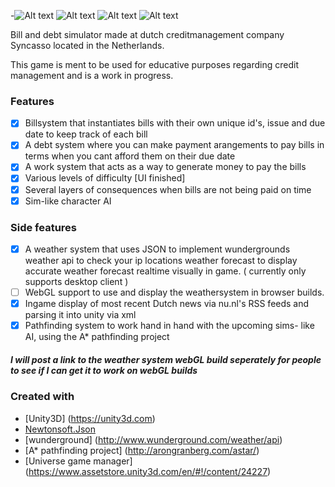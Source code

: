 
-![Alt text](https://i.gyazo.com/218113a87afeac37433e48708ff9d540.gif "GamePlay")
![Alt text](https://i.gyazo.com/6709ac3ee1d07b3a39f8da1601180a61.gif "GamePlay")
![Alt text](https://i.gyazo.com/885d6f8f5711385a1b383ffd444df6df.gif "GamePlay")
![Alt text](https://i.gyazo.com/17e6407a1f5bcabe7aa6e1c54730ef01.gif "Environment")

Bill and debt simulator made at dutch creditmanagement company Syncasso located in the Netherlands.


This game is ment to be used for educative purposes regarding credit management and is a work in progress. 
### Features

- [x] Billsystem that instantiates bills with their own unique id's, issue and due date to keep track of each bill
- [x] A debt system where you can make payment arangements to pay bills in terms when you cant afford them on their due date
- [x] A work system that acts as a way to generate money to pay the bills
- [x] Various levels of difficulty [UI finished]
- [x] Several layers of consequences when bills are not being paid on time
- [x] Sim-like character AI 

### Side features
- [x] A weather system that uses JSON to implement wundergrounds weather api to check your ip locations weather forecast 
to display accurate weather forecast realtime visually in game. ( currently only supports desktop client )
- [ ] WebGL support to use and display the weathersystem in browser builds.
- [x] Ingame display of most recent Dutch news via nu.nl's RSS feeds and parsing it into unity via xml
- [x] Pathfinding system to work hand in hand with the upcoming sims- like AI, using the A* pathfinding project

##### I will post a link to the weather system webGL build seperately for people to see if I can get it to work on webGL builds

### Created with
* [Unity3D] (https://unity3d.com)
* [Newtonsoft.Json](http://www.newtonsoft.com/json)
* [wunderground] (http://www.wunderground.com/weather/api)
* [A* pathfinding project] (http://arongranberg.com/astar/)
* [Universe game manager] (https://www.assetstore.unity3d.com/en/#!/content/24227)



